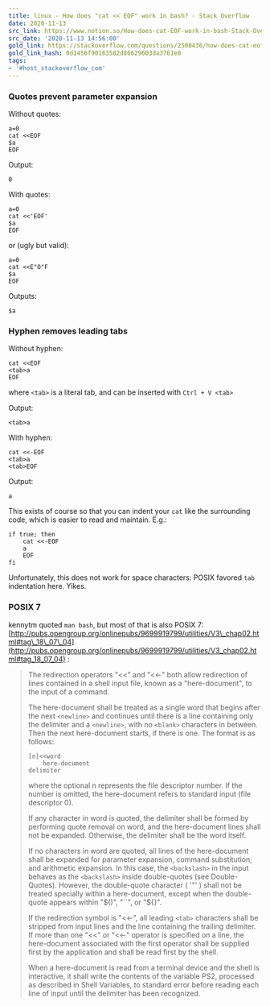 ```yaml
---
title: linux - How does "cat << EOF" work in bash? - Stack Overflow
date: 2020-11-13
src_link: https://www.notion.so/How-does-cat-EOF-work-in-bash-Stack-Overflow-ab0b4827446b4f64ab39f09c0d7b26f2
src_date: '2020-11-13 14:56:00'
gold_link: https://stackoverflow.com/questions/2500436/how-does-cat-eof-work-in-bash
gold_link_hash: 0d1456f90163582d86629603da3761e8
tags:
- '#host_stackoverflow_com'
---
```



### Quotes prevent parameter expansion


Without quotes:



```
a=0
cat <<EOF
$a
EOF

```

Output:



```
0

```

With quotes:



```
a=0
cat <<'EOF'
$a
EOF

```

or (ugly but valid):



```
a=0
cat <<E"O"F
$a
EOF

```

Outputs:



```
$a

```

### Hyphen removes leading tabs


Without hyphen:



```
cat <<EOF
<tab>a
EOF

```

where `<tab>` is a literal tab, and can be inserted with `Ctrl + V <tab>`


Output:



```
<tab>a

```

With hyphen:



```
cat <<-EOF
<tab>a
<tab>EOF

```

Output:



```
a

```

This exists of course so that you can indent your `cat` like the surrounding code, which is easier to read and maintain. E.g.:



```
if true; then
    cat <<-EOF
    a
    EOF
fi

```

Unfortunately, this does not work for space characters: POSIX favored `tab` indentation here. Yikes.


### POSIX 7


kennytm quoted `man bash`, but most of that is also POSIX 7: [http://pubs.opengroup.org/onlinepubs/9699919799/utilities/V3\_chap02.html#tag\_18\_07\_04](http://pubs.opengroup.org/onlinepubs/9699919799/utilities/V3_chap02.html#tag_18_07_04) :



> The redirection operators "<<" and "<<-" both allow redirection of lines contained in a shell input file, known as a "here-document", to the input of a command.
> 
> 
> The here-document shall be treated as a single word that begins after the next `<newline>` and continues until there is a line containing only the delimiter and a `<newline>`, with no `<blank>` characters in between. Then the next here-document starts, if there is one. The format is as follows:
> 
> 
> 
> ```
> [n]<<word
>     here-document
> delimiter
> 
> ```
> 
> where the optional n represents the file descriptor number. If the number is omitted, the here-document refers to standard input (file descriptor 0).
> 
> 
> If any character in word is quoted, the delimiter shall be formed by performing quote removal on word, and the here-document lines shall not be expanded. Otherwise, the delimiter shall be the word itself.
> 
> 
> If no characters in word are quoted, all lines of the here-document shall be expanded for parameter expansion, command substitution, and arithmetic expansion. In this case, the `<backslash>` in the input behaves as the `<backslash>` inside double-quotes (see Double-Quotes). However, the double-quote character ( '"' ) shall not be treated specially within a here-document, except when the double-quote appears within "$()", "``", or "${}".
> 
> 
> If the redirection symbol is "<<-", all leading `<tab>` characters shall be stripped from input lines and the line containing the trailing delimiter. If more than one "<<" or "<<-" operator is specified on a line, the here-document associated with the first operator shall be supplied first by the application and shall be read first by the shell.
> 
> 
> When a here-document is read from a terminal device and the shell is interactive, it shall write the contents of the variable PS2, processed as described in Shell Variables, to standard error before reading each line of input until the delimiter has been recognized.